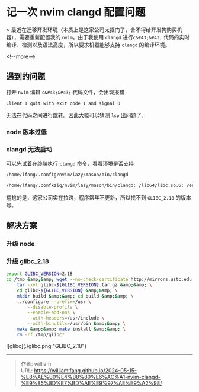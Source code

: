 # 记一次 nvim clangd 配置问题


&gt; 最近在迁移开发环境（本质上是这家公司太抠门了，舍不得给开发狗购买机器），需要重新配置我的 `nvim`。由于我使用 `clangd` 进行`c&#43;&#43;` 代码的实时编译、检测以及语法高度，所以要求机器能够支持 `clangd` 的编译环境。

&lt;!--more--&gt;

## 遇到的问题

打开 `nvim` 编辑 `c&#43;&#43;` 代码文件，会出现报错

```
Client 1 quit with exit code 1 and signal 0
```

无法在代码之间进行跳转。因此大概可以猜测 `lsp` 出问题了。

### node 版本过低

### clangd 无法启动

可以先试着在终端执行 `clangd` 命令，看看环境是否支持

```bash
/home/lfang/.config/nvim/lazy/mason/bin/clangd

/home/lfang/.confkzig/nvim/lazy/mason/bin/clangd: /lib64/libc.so.6: version `GLIBC_2.18&#39; not found (required by /home/lfang/.config/nvim/lazy/mason/bin/clangd)
```

尴尬的是，这家公司实在拉跨，程序常年不更新，所以找不到 `GLIBC_2.18` 的版本号。

## 解决方案

### 升级 node

### 升级 glibc_2.18

```bash
export GLIBC_VERSION=2.18
cd /tmp &amp;&amp; wget --no-check-certificate http://mirrors.ustc.edu.cn/gnu/libc/glibc-${GLIBC_VERSION}.tar.gz &amp;&amp; \
    tar -xvf glibc-${GLIBC_VERSION}.tar.gz &amp;&amp; \
    cd glibc-${GLIBC_VERSION} &amp;&amp; \
    mkdir build &amp;&amp; cd build &amp;&amp; \
    ../configure --prefix=/usr \
        --disable-profile \
        --enable-add-ons \
        --with-headers=/usr/include \
        --with-binutils=/usr/bin &amp;&amp; \
    make &amp;&amp; make install &amp;&amp; \
    rm -rf /tmp/glibc*
```

![glibc](./glibc.png &#34;GLIBC_2.18&#34;)



---

> 作者: william  
> URL: https://williamlfang.github.io/2024-05-15-%E8%AE%B0%E4%B8%80%E6%AC%A1-nvim-clangd-%E9%85%8D%E7%BD%AE%E9%97%AE%E9%A2%98/  

